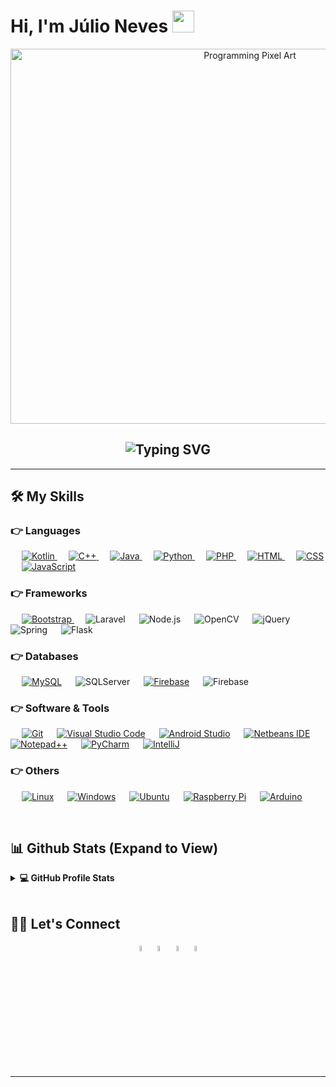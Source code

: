 <h1 align="left">Hi, I'm Júlio Neves <img src="https://media.giphy.com/media/hvRJCLFzcasrR4ia7z/giphy.gif" width="35"></h1>
<p align="center">
  <img height="600" width="750" src="https://i.pinimg.com/originals/f5/8f/e8/f58fe8e19a7e25ddf0c459a3599261d6.gif" alt="Programming Pixel Art" />
</p>
<h2 align="center"><img src="https://readme-typing-svg.demolab.com?font=Fira+Code&weight=900&size=40&duration=1000&pause=1000&color=F7CD00&random=false&width=446&height=64&lines=19+years+old;Software+Developer;IT+Enthusiast" alt="Typing SVG" /></h2>
<hr/>

## 🛠️ My Skills

### 👉 Languages

<p align="left"> 
  &emsp;
  <a href="https://kotlinlang.org/" target="_blank">
    <img alt="Kotlin" src="https://img.shields.io/badge/kotlin-%237F52FF.svg?style=for-the-badge&logo=kotlin&logoColor=white">
  </a>
  &emsp;
  <a href="https://www.w3schools.com/cpp/" target="_blank"> 
    <img alt="C++" src="https://img.shields.io/badge/c++-%2300599C.svg?style=for-the-badge&logo=c%2B%2B&logoColor=white">
  </a> 
  &emsp;
  <a href="https://www.java.com" target="_blank"> 
    <img alt="Java" src="https://img.shields.io/badge/java-%23ED8B00.svg?style=for-the-badge&logo=openjdk&logoColor=white">
  </a>
  &emsp;
   <a href="https://www.python.org" target="_blank">
    <img alt="Python" src="https://img.shields.io/badge/python-3670A0?style=for-the-badge&logo=python&logoColor=ffdd54">
  </a>
  &emsp;
  <a href="https://www.php.net/">
    <img alt="PHP" src="https://img.shields.io/badge/php-%23777BB4.svg?style=for-the-badge&logo=php&logoColor=white"/>
  </a>
  &emsp; 
  <a href="https://www.w3.org/html/" target="_blank"> 
   <img alt="HTML" src="https://img.shields.io/badge/html5-%23E34F26.svg?style=for-the-badge&logo=html5&logoColor=white">
  </a>   
  &emsp;
  <a href="https://www.w3schools.com/css/" target="_blank">
    <img alt="CSS" src="https://img.shields.io/badge/css3-%231572B6.svg?style=for-the-badge&logo=css3&logoColor=white">
  </a>   
  &emsp;
  <a href="https://developer.mozilla.org/en-US/docs/Web/JavaScript" target="_blank"> 
     <img alt="JavaScript" src="https://img.shields.io/badge/javascript-%23323330.svg?style=for-the-badge&logo=javascript&logoColor=%23F7DF1E">
   </a>
</p>

### 👉 Frameworks
<p align="left">
  &emsp;
  <a href="https://getbootstrap.com" target="_blank"> 
    <img alt="Bootstrap" src="https://img.shields.io/badge/bootstrap-%238511FA.svg?style=for-the-badge&logo=bootstrap&logoColor=white"/>
  </a>
  &emsp;
    <img alt="Laravel" src ="https://img.shields.io/badge/laravel-%23FF2D20.svg?style=for-the-badge&logo=laravel&logoColor=white"/>
  &emsp;
    <img alt="Node.js" src ="https://img.shields.io/badge/node.js-6DA55F?style=for-the-badge&logo=node.js&logoColor=white"/>
  &emsp;
    <img alt="OpenCV" src ="https://img.shields.io/badge/opencv-%23white.svg?style=for-the-badge&logo=opencv&logoColor=white"/>
  &emsp;
    <img alt="jQuery" src ="https://img.shields.io/badge/jquery-%230769AD.svg?style=for-the-badge&logo=jquery&logoColor=white"/>
  &emsp;
   <img alt="Spring" src="https://img.shields.io/badge/spring-%236DB33F.svg?style=for-the-badge&logo=spring&logoColor=white"/>
  &emsp;
   <img alt="Flask" src="https://img.shields.io/badge/flask-%23000.svg?style=for-the-badge&logo=flask&logoColor=white"/>
</p>
  

### 👉 Databases
<p align="left">
  &emsp;
    <a href="https://www.mysql.com/"><img alt="MySQL" src="https://img.shields.io/badge/mysql-%2300f.svg?style=for-the-badge&logo=mysql&logoColor=white"></a>
  &emsp;
    <img alt="SQLServer" src ="https://img.shields.io/badge/Microsoft%20SQL%20Server-CC2927?style=for-the-badge&logo=microsoft%20sql%20server&logoColor=white"/>
  &emsp;
    <a href="https://firebase.google.com/"><img alt="Firebase" src="https://img.shields.io/badge/firebase-a08021?style=for-the-badge&logo=firebase&logoColor=ffcd34"></a>
  &emsp;
    <img alt="Firebase" src="https://img.shields.io/badge/sqlite-%2307405e.svg?style=for-the-badge&logo=sqlite&logoColor=white"></a>
  </p>
  
  
### 👉 Software & Tools
 
<p>
  &emsp;
    <a href="#"><img alt="Git" src="https://img.shields.io/badge/git-%23F05033.svg?style=for-the-badge&logo=git&logoColor=white"></a>
  &emsp;
    <a href="#"><img alt="Visual Studio Code" src="https://img.shields.io/badge/Visual%20Studio%20Code-0078d7.svg?style=for-the-badge&logo=visual-studio-code&logoColor=white"></a>
  &emsp;
    <a href="#"><img alt="Android Studio" src="https://img.shields.io/badge/Android%20Studio-3DDC84.svg?style=for-the-badge&logo=android-studio&logoColor=white"></a>
  &emsp;
    <a href="#"><img alt="Netbeans IDE" src="https://img.shields.io/badge/NetBeansIDE-1B6AC6.svg?style=for-the-badge&logo=apache-netbeans-ide&logoColor=white"></a>
  &emsp;
    <a href="#"><img alt="Notepad++" src="https://img.shields.io/badge/Notepad++-90E59A.svg?style=for-the-badge&logo=notepad%2b%2b&logoColor=black"></a>
  &emsp;
    <a href="#"><img alt="PyCharm" src="https://img.shields.io/badge/pycharm-143?style=for-the-badge&logo=pycharm&logoColor=black&color=black&labelColor=green"></a>
  &emsp;
    <a href="#"><img alt="IntelliJ" src="https://img.shields.io/badge/IntelliJIDEA-000000.svg?style=for-the-badge&logo=intellij-idea&logoColor=white"></a>
</p>

### 👉 Others
 
<p>
  &emsp;
    <a href="#"><img alt="Linux" src="https://img.shields.io/badge/Linux-FCC624?style=for-the-badge&logo=linux&logoColor=black"></a>
  &emsp;
    <a href="#"><img alt="Windows" src="https://img.shields.io/badge/Windows-0078D6?style=for-the-badge&logo=windows&logoColor=white"></a>
  &emsp;
    <a href="#"><img alt="Ubuntu" src="https://img.shields.io/badge/Ubuntu-E95420?style=for-the-badge&logo=ubuntu&logoColor=white"></a>
  &emsp;
    <a href="#"><img alt="Raspberry Pi" src="https://img.shields.io/badge/-RaspberryPi-C51A4A?style=for-the-badge&logo=Raspberry-Pi"></a>
  &emsp;
    <a href="#"><img alt="Arduino" src="https://img.shields.io/badge/-Arduino-00979D?style=for-the-badge&logo=Arduino&logoColor=white"></a>
</p>

<br/>

## 📊 Github Stats (Expand to View) 


<details> 
  <summary><b>💻 GitHub Profile Stats</b></summary>
  <br/>
  <p align="center">
    <a href="https://github.com/anuraghazra/github-readme-stats"><img alt="Candida's Github Stats" src="https://github-readme-stats.vercel.app/api?username=juliosn&show_icons=true&count_private=true&theme=algolia" height="192px"/></a>
<br/>
  &nbsp;
	  <img src="https://github-readme-stats.vercel.app/api/top-langs?username=juliosn&show_icons=true&locale=en&layout=compact&theme=algolia" alt="juliosn" height="192px"/>
  <br/>
  <b>Note:</b> Top languages is only a metric of the languages my public code consists of and doesn't reflect experience or skill level.
  </p>
</details>
<br/>


## 🙋‍♀️ Let's Connect
<p align="center">
	<a href="mailto:juliodsneves@hotmail.com"><img width="5%" height="5%" src="https://img.icons8.com/bubbles/50/000000/gmail.png" alt="Gmail"/></a>
	<a href="https://github.com/juliosn"><img width="5%" height="5%" src="https://img.icons8.com/?size=100&id=118553&format=png&color=000000" alt="GitHub"/></a>
	<a href="https://www.linkedin.com/in/j%C3%BAliodsneves/"><img width="5%" height="5%" src="https://img.icons8.com/bubbles/50/000000/linkedin.png" alt="LinkedIn"/></a>	
	<a href="https://www.instagram.com/julionevesz/"><img width="5%" height="5%" src="https://img.icons8.com/?size=100&id=TEYr8ETaIfBJ&format=png&color=000000" alt="Instagram"/></a>	
</p>

<hr/>
